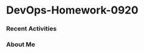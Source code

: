 # DevOps-Homework-0920

### Recent Activities
<!--START_SECTION:activity-->
<!--END_SECTION:activity-->

### About Me 
<!-- MYLINKS:START -->
<!-- MYLINKS:END -->
